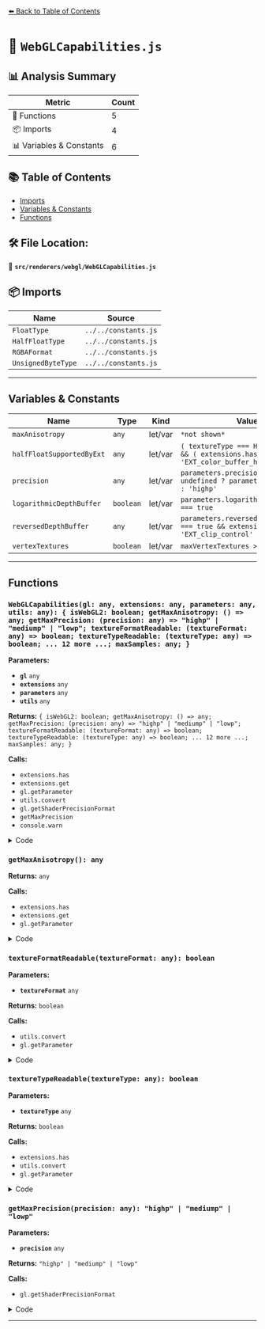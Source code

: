 [⬅️ Back to Table of Contents](../../../index.md)

# 📄 `WebGLCapabilities.js`

## 📊 Analysis Summary

| Metric | Count |
|--------|-------|
| 🔧 Functions | 5 |
| 📦 Imports | 4 |
| 📊 Variables & Constants | 6 |

## 📚 Table of Contents

- [Imports](#imports)
- [Variables & Constants](#variables-constants)
- [Functions](#functions)

## 🛠️ File Location:
📂 **`src/renderers/webgl/WebGLCapabilities.js`**

## 📦 Imports

| Name | Source |
|------|--------|
| `FloatType` | `../../constants.js` |
| `HalfFloatType` | `../../constants.js` |
| `RGBAFormat` | `../../constants.js` |
| `UnsignedByteType` | `../../constants.js` |


---

## Variables & Constants

| Name | Type | Kind | Value | Exported |
|------|------|------|-------|----------|
| `maxAnisotropy` | `any` | let/var | `*not shown*` | ✗ |
| `halfFloatSupportedByExt` | `any` | let/var | `( textureType === HalfFloatType ) && ( extensions.has( 'EXT_color_buffer_half...` | ✗ |
| `precision` | `any` | let/var | `parameters.precision !== undefined ? parameters.precision : 'highp'` | ✗ |
| `logarithmicDepthBuffer` | `boolean` | let/var | `parameters.logarithmicDepthBuffer === true` | ✗ |
| `reversedDepthBuffer` | `any` | let/var | `parameters.reversedDepthBuffer === true && extensions.has( 'EXT_clip_control' )` | ✗ |
| `vertexTextures` | `boolean` | let/var | `maxVertexTextures > 0` | ✗ |


---

## Functions

### `WebGLCapabilities(gl: any, extensions: any, parameters: any, utils: any): { isWebGL2: boolean; getMaxAnisotropy: () => any; getMaxPrecision: (precision: any) => "highp" | "mediump" | "lowp"; textureFormatReadable: (textureFormat: any) => boolean; textureTypeReadable: (textureType: any) => boolean; ... 12 more ...; maxSamples: any; }`

**Parameters:**

- **`gl`** `any`
- **`extensions`** `any`
- **`parameters`** `any`
- **`utils`** `any`

**Returns:** `{ isWebGL2: boolean; getMaxAnisotropy: () => any; getMaxPrecision: (precision: any) => "highp" | "mediump" | "lowp"; textureFormatReadable: (textureFormat: any) => boolean; textureTypeReadable: (textureType: any) => boolean; ... 12 more ...; maxSamples: any; }`

**Calls:**

- `extensions.has`
- `extensions.get`
- `gl.getParameter`
- `utils.convert`
- `gl.getShaderPrecisionFormat`
- `getMaxPrecision`
- `console.warn`

<details><summary>Code</summary>

```typescript
function WebGLCapabilities( gl, extensions, parameters, utils ) {

	let maxAnisotropy;

	function getMaxAnisotropy() {

		if ( maxAnisotropy !== undefined ) return maxAnisotropy;

		if ( extensions.has( 'EXT_texture_filter_anisotropic' ) === true ) {

			const extension = extensions.get( 'EXT_texture_filter_anisotropic' );

			maxAnisotropy = gl.getParameter( extension.MAX_TEXTURE_MAX_ANISOTROPY_EXT );

		} else {

			maxAnisotropy = 0;

		}

		return maxAnisotropy;

	}

	function textureFormatReadable( textureFormat ) {

		if ( textureFormat !== RGBAFormat && utils.convert( textureFormat ) !== gl.getParameter( gl.IMPLEMENTATION_COLOR_READ_FORMAT ) ) {

			return false;

		}

		return true;

	}

	function textureTypeReadable( textureType ) {

		const halfFloatSupportedByExt = ( textureType === HalfFloatType ) && ( extensions.has( 'EXT_color_buffer_half_float' ) || extensions.has( 'EXT_color_buffer_float' ) );

		if ( textureType !== UnsignedByteType && utils.convert( textureType ) !== gl.getParameter( gl.IMPLEMENTATION_COLOR_READ_TYPE ) && // Edge and Chrome Mac < 52 (#9513)
			textureType !== FloatType && ! halfFloatSupportedByExt ) {

			return false;

		}

		return true;

	}

	function getMaxPrecision( precision ) {

		if ( precision === 'highp' ) {

			if ( gl.getShaderPrecisionFormat( gl.VERTEX_SHADER, gl.HIGH_FLOAT ).precision > 0 &&
				gl.getShaderPrecisionFormat( gl.FRAGMENT_SHADER, gl.HIGH_FLOAT ).precision > 0 ) {

				return 'highp';

			}

			precision = 'mediump';

		}

		if ( precision === 'mediump' ) {

			if ( gl.getShaderPrecisionFormat( gl.VERTEX_SHADER, gl.MEDIUM_FLOAT ).precision > 0 &&
				gl.getShaderPrecisionFormat( gl.FRAGMENT_SHADER, gl.MEDIUM_FLOAT ).precision > 0 ) {

				return 'mediump';

			}

		}

		return 'lowp';

	}

	let precision = parameters.precision !== undefined ? parameters.precision : 'highp';
	const maxPrecision = getMaxPrecision( precision );

	if ( maxPrecision !== precision ) {

		console.warn( 'THREE.WebGLRenderer:', precision, 'not supported, using', maxPrecision, 'instead.' );
		precision = maxPrecision;

	}

	const logarithmicDepthBuffer = parameters.logarithmicDepthBuffer === true;
	const reversedDepthBuffer = parameters.reversedDepthBuffer === true && extensions.has( 'EXT_clip_control' );

	const maxTextures = gl.getParameter( gl.MAX_TEXTURE_IMAGE_UNITS );
	const maxVertexTextures = gl.getParameter( gl.MAX_VERTEX_TEXTURE_IMAGE_UNITS );
	const maxTextureSize = gl.getParameter( gl.MAX_TEXTURE_SIZE );
	const maxCubemapSize = gl.getParameter( gl.MAX_CUBE_MAP_TEXTURE_SIZE );

	const maxAttributes = gl.getParameter( gl.MAX_VERTEX_ATTRIBS );
	const maxVertexUniforms = gl.getParameter( gl.MAX_VERTEX_UNIFORM_VECTORS );
	const maxVaryings = gl.getParameter( gl.MAX_VARYING_VECTORS );
	const maxFragmentUniforms = gl.getParameter( gl.MAX_FRAGMENT_UNIFORM_VECTORS );

	const vertexTextures = maxVertexTextures > 0;

	const maxSamples = gl.getParameter( gl.MAX_SAMPLES );

	return {

		isWebGL2: true, // keeping this for backwards compatibility

		getMaxAnisotropy: getMaxAnisotropy,
		getMaxPrecision: getMaxPrecision,

		textureFormatReadable: textureFormatReadable,
		textureTypeReadable: textureTypeReadable,

		precision: precision,
		logarithmicDepthBuffer: logarithmicDepthBuffer,
		reversedDepthBuffer: reversedDepthBuffer,

		maxTextures: maxTextures,
		maxVertexTextures: maxVertexTextures,
		maxTextureSize: maxTextureSize,
		maxCubemapSize: maxCubemapSize,

		maxAttributes: maxAttributes,
		maxVertexUniforms: maxVertexUniforms,
		maxVaryings: maxVaryings,
		maxFragmentUniforms: maxFragmentUniforms,

		vertexTextures: vertexTextures,

		maxSamples: maxSamples

	};

}
```
</details>

### `getMaxAnisotropy(): any`

**Returns:** `any`

**Calls:**

- `extensions.has`
- `extensions.get`
- `gl.getParameter`

<details><summary>Code</summary>

```typescript
function getMaxAnisotropy() {

		if ( maxAnisotropy !== undefined ) return maxAnisotropy;

		if ( extensions.has( 'EXT_texture_filter_anisotropic' ) === true ) {

			const extension = extensions.get( 'EXT_texture_filter_anisotropic' );

			maxAnisotropy = gl.getParameter( extension.MAX_TEXTURE_MAX_ANISOTROPY_EXT );

		} else {

			maxAnisotropy = 0;

		}

		return maxAnisotropy;

	}
```
</details>

### `textureFormatReadable(textureFormat: any): boolean`

**Parameters:**

- **`textureFormat`** `any`

**Returns:** `boolean`

**Calls:**

- `utils.convert`
- `gl.getParameter`

<details><summary>Code</summary>

```typescript
function textureFormatReadable( textureFormat ) {

		if ( textureFormat !== RGBAFormat && utils.convert( textureFormat ) !== gl.getParameter( gl.IMPLEMENTATION_COLOR_READ_FORMAT ) ) {

			return false;

		}

		return true;

	}
```
</details>

### `textureTypeReadable(textureType: any): boolean`

**Parameters:**

- **`textureType`** `any`

**Returns:** `boolean`

**Calls:**

- `extensions.has`
- `utils.convert`
- `gl.getParameter`

<details><summary>Code</summary>

```typescript
function textureTypeReadable( textureType ) {

		const halfFloatSupportedByExt = ( textureType === HalfFloatType ) && ( extensions.has( 'EXT_color_buffer_half_float' ) || extensions.has( 'EXT_color_buffer_float' ) );

		if ( textureType !== UnsignedByteType && utils.convert( textureType ) !== gl.getParameter( gl.IMPLEMENTATION_COLOR_READ_TYPE ) && // Edge and Chrome Mac < 52 (#9513)
			textureType !== FloatType && ! halfFloatSupportedByExt ) {

			return false;

		}

		return true;

	}
```
</details>

### `getMaxPrecision(precision: any): "highp" | "mediump" | "lowp"`

**Parameters:**

- **`precision`** `any`

**Returns:** `"highp" | "mediump" | "lowp"`

**Calls:**

- `gl.getShaderPrecisionFormat`

<details><summary>Code</summary>

```typescript
function getMaxPrecision( precision ) {

		if ( precision === 'highp' ) {

			if ( gl.getShaderPrecisionFormat( gl.VERTEX_SHADER, gl.HIGH_FLOAT ).precision > 0 &&
				gl.getShaderPrecisionFormat( gl.FRAGMENT_SHADER, gl.HIGH_FLOAT ).precision > 0 ) {

				return 'highp';

			}

			precision = 'mediump';

		}

		if ( precision === 'mediump' ) {

			if ( gl.getShaderPrecisionFormat( gl.VERTEX_SHADER, gl.MEDIUM_FLOAT ).precision > 0 &&
				gl.getShaderPrecisionFormat( gl.FRAGMENT_SHADER, gl.MEDIUM_FLOAT ).precision > 0 ) {

				return 'mediump';

			}

		}

		return 'lowp';

	}
```
</details>


---